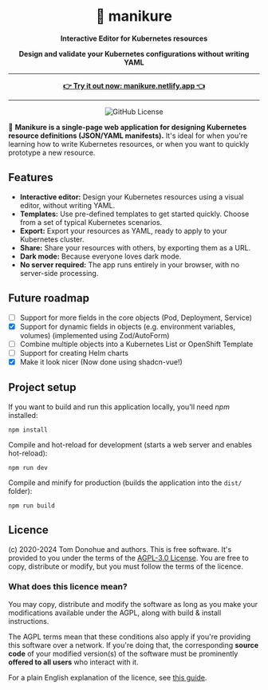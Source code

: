<div style="text-align: center">
    <h1>💅 manikure</h1>
    <p><strong>Interactive Editor for Kubernetes resources</strong></p>
    <p><strong>Design and validate your Kubernetes configurations without writing YAML</strong></p>
</div>

<hr/>

<p style="text-align: center">
    <a href="https://manikure.netlify.app"><strong>👉 Try it out now: manikure.netlify.app 👈</strong></a>
</p>

<hr/>

<div style="text-align: center">
    <img alt="GitHub License" src="https://img.shields.io/github/license/monodot/manikure">
</div>

🔎 **Manikure is a single-page web application for designing Kubernetes resource definitions (JSON/YAML manifests).** It's ideal for when you're learning how to write Kubernetes resources, or when you want to quickly prototype a new resource.

## Features

- **Interactive editor:** Design your Kubernetes resources using a visual editor, without writing YAML.
- **Templates:** Use pre-defined templates to get started quickly. Choose from a set of typical Kubernetes scenarios.
- **Export:** Export your resources as YAML, ready to apply to your Kubernetes cluster.
- **Share:** Share your resources with others, by exporting them as a URL.
- **Dark mode:** Because everyone loves dark mode.
- **No server required:** The app runs entirely in your browser, with no server-side processing.

## Future roadmap

- [ ] Support for more fields in the core objects (Pod, Deployment, Service)
- [x] Support for dynamic fields in objects (e.g. environment variables, volumes) (implemented using Zod/AutoForm)
- [ ] Combine multiple objects into a Kubernetes List or OpenShift Template
- [ ] Support for creating Helm charts
- [x] Make it look nicer (Now done using shadcn-vue!)

## Project setup

If you want to build and run this application locally, you'll need _npm_ installed:

```
npm install
```

Compile and hot-reload for development (starts a web server and enables hot-reload):

```
npm run dev
```

Compile and minify for production (builds the application into the `dist/` folder):

```
npm run build
```

## Licence

(c) 2020-2024 Tom Donohue and authors. This is free software. It's provided to you under the terms of the [AGPL-3.0 License](LICENSE). You are free to copy, distribute or modify, but you must follow the terms of the licence.

### What does this licence mean?

You may copy, distribute and modify the software as long as you make your modifications available under the AGPL, along with build & install instructions.

The AGPL terms mean that these conditions also apply if you're providing this software over a network. If you're doing that, the corresponding **source code** of your modified version(s) of the software must be prominently **offered to all users** who interact with it.

For a plain English explanation of the licence, see [this guide](https://www.tldrlegal.com/license/gnu-affero-general-public-license-v3-agpl-3-0).
